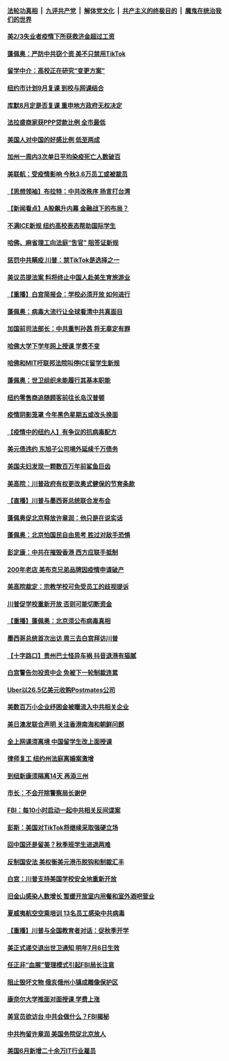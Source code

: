 ####  [法轮功真相](../../../../basic/blob/master/README.md?t=07091502) &nbsp;|&nbsp; [九评共产党](../../../../9ping.md/blob/master/README.md?t=07091502) &nbsp;|&nbsp; [解体党文化](../../../../jtdwh.md/blob/master/README.md?t=07091502)  &nbsp;|&nbsp; [共产主义的终极目的](../../../../gczydzjmd.md/blob/master/README.md?t=07091502) &nbsp;|&nbsp; [魔鬼在统治我们的世界](../../../../mgztzwmdsj.md/blob/master/README.md?t=07091502) 

#### [美2/3失业者疫情下所获救济金超过工资](../pages/nsc412/n12242764.md?t=07091502) 

#### [蓬佩奥：严防中共窃个资 美不只禁用TikTok](../pages/nsc412/n12243086.md?t=07091502) 

#### [留学中介：高校正在研究“变更方案”](../pages/nsc412/n12243018.md?t=07091502) 

#### [纽约市计划9月复课 到校与网课结合](../pages/nsc412/n12243026.md?t=07091502) 

#### [库默8月定是否复课  重申地方政府无权决定](../pages/nsc412/n12243023.md?t=07091502) 

#### [法拉盛商家获PPP贷款比例  全市最低](../pages/nsc412/n12243005.md?t=07091502) 

#### [美国人对中国的好感比例  低至两成](../pages/nsc412/n12243015.md?t=07091502) 

#### [加州一周内3次单日平均染疫死亡人数破百](../pages/nsc412/n12242860.md?t=07091502) 

#### [美联航：受疫情影响  今秋3.6万员工或被裁员](../pages/nsc412/n12242838.md?t=07091502) 

#### [【思想领袖】布拉特：中共改秩序 扬言打台湾](../pages/nsc412/n12028379.md?t=07091502) 

#### [【新闻看点】A股飙升内幕 金融战下的布局？](../pages/nsc412/n12242681.md?t=07091502) 

#### [不满ICE新规 纽约高校表态帮助国际学生](../pages/nsc412/n12242549.md?t=07091502) 

#### [哈佛、麻省理工向法庭“吿官” 阻签证新规](../pages/nsc412/n12242424.md?t=07091502) 

#### [惩罚中共瞒疫 川普：禁TikTok是选择之一](../pages/nsc412/n12242099.md?t=07091502) 

#### [美议员提法案 料将终止中国人赴美生育旅游业](../pages/nsc412/n12242470.md?t=07091502) 

#### [【重播】白宫简报会：学校必须开放 如何进行](../pages/nsc412/n12241977.md?t=07091502) 

#### [蓬佩奥：病毒大流行让全球看清中共真面目](../pages/nsc412/n12242486.md?t=07091502) 

#### [加国前司法部长：中共重判孙茜 将无辜定有罪](../pages/nsc412/n12242297.md?t=07091502) 

#### [哈佛大学下学年网上授课 学费不变](../pages/nsc412/n12242267.md?t=07091502) 

#### [哈佛和MIT吁联邦法院叫停ICE留学生新规](../pages/nsc412/n12242336.md?t=07091502) 

#### [蓬佩奥：世卫组织未能履行其基本职能](../pages/nsc412/n12242263.md?t=07091502) 

#### [纽约零售商追随顾客前往长岛汉普顿](../pages/nsc412/n12242318.md?t=07091502) 

#### [疫情阴影笼罩 今年黑色星期五或改头换面](../pages/nsc412/n12242030.md?t=07091502) 

#### [【疫情中的纽约人】有争议的抗病毒配方](../pages/nsc412/n12240453.md?t=07091502) 

#### [美元债违约 东旭子公司境外延续千万债务](../pages/nsc412/n12239315.md?t=07091502) 

#### [美国夫妇发现一颗数百万年前鲨鱼巨齿](../pages/nsc412/n12240202.md?t=07091502) 

#### [美高院：川普政府有权更改奥式健保的节育条款](../pages/nsc412/n12242171.md?t=07091502) 

#### [【直播】川普与墨西哥总统联合发布会](../pages/nsc412/n12242008.md?t=07091502) 

#### [蓬佩奥促北京释放许章润：他只是在说实话](../pages/nsc412/n12242062.md?t=07091502) 

#### [蓬佩奥：北京怕国民自由思考 胜过对敌手恐惧](../pages/nsc412/n12241980.md?t=07091502) 

#### [彭定康：中共在摧毁香港 西方应联手抵制](../pages/nsc412/n12241830.md?t=07091502) 

#### [200年老店 美布克兄弟品牌因疫情申请破产](../pages/nsc412/n12241765.md?t=07091502) 

#### [美高院裁定：宗教学校可免受员工的歧视提诉](../pages/nsc412/n12241794.md?t=07091502) 

#### [川普促学校重新开放 否则可能切断资金](../pages/nsc412/n12241776.md?t=07091502) 

#### [【重播】蓬佩奥：北京须公布病毒真相](../pages/nsc412/n12239794.md?t=07091502) 

#### [墨西哥总统首次出访 周三去白宫拜访川普](../pages/nsc412/n12241397.md?t=07091502) 

#### [【十字路口】贵州巴士怪异车祸 抖音退港有猫腻](../pages/nsc412/n12240298.md?t=07091502) 

#### [白宫警告勿投资中企 免被下一轮制裁连累](../pages/nsc412/n12241334.md?t=07091502) 

#### [Uber以26.5亿美元收购Postmates公司](../pages/nsc412/n12240422.md?t=07091502) 

#### [美数百万小企业纾困金被曝流入中共相关企业](../pages/nsc412/n12241008.md?t=07091502) 

#### [美日澳发联合声明 关注香港南海和朝鲜问题](../pages/nsc412/n12240998.md?t=07091502) 

#### [全上网课须离境  中国留学生改上面授课](../pages/nsc412/n12240399.md?t=07091502) 

#### [律师复工 纽约州法庭离婚案激增](../pages/nsc412/n12240401.md?t=07091502) 

#### [到纽新康须隔离14天 再添三州](../pages/nsc412/n12240409.md?t=07091502) 

#### [市长：不会开除警察局长谢伊](../pages/nsc412/n12240396.md?t=07091502) 

#### [FBI：每10小时启动一起中共相关反间谍案](../pages/nsc412/n12239799.md?t=07091502) 

#### [彭斯：美国对TikTok将继续采取强硬立场](../pages/nsc412/n12240299.md?t=07091502) 

#### [回中国还是留美？秋季班学生进退两难](../pages/nsc412/n12240236.md?t=07091502) 

#### [反制国安法 美权衡美元港币脱钩和制裁汇丰](../pages/nsc412/n12240249.md?t=07091502) 

#### [白宫：川普支持美国学校安全地重新开放](../pages/nsc412/n12240060.md?t=07091502) 

#### [旧金山感染人数增长 暂缓开放室内用餐和室外酒吧营业](../pages/nsc412/n12240073.md?t=07091502) 

#### [夏威夷航空空乘培训   13名员工感染中共病毒](../pages/nsc412/n12240054.md?t=07091502) 

#### [【重播】川普与全国教育者对话：促秋季开学](../pages/nsc412/n12239239.md?t=07091502) 

#### [美正式递交退出世卫通知 明年7月6日生效](../pages/nsc412/n12239902.md?t=07091502) 

#### [任正非“血腥”管理模式引起FBI局长注意](../pages/nsc412/n12239966.md?t=07091502) 

#### [阻止毁坏文物 俄亥俄州小镇成雕像保护区](../pages/nsc412/n12239759.md?t=07091502) 

#### [康奈尔大学推面对面授课 学费上涨](../pages/nsc412/n12239866.md?t=07091502) 

#### [美官员欲访台 中共会做什么？FBI揭秘](../pages/nsc412/n12239406.md?t=07091502) 

#### [中共拘留许章润 美国务院促北京放人](../pages/nsc412/n12239669.md?t=07091502) 

#### [美国6月新增二十余万IT行业雇员](../pages/nsc412/n12239595.md?t=07091502) 

